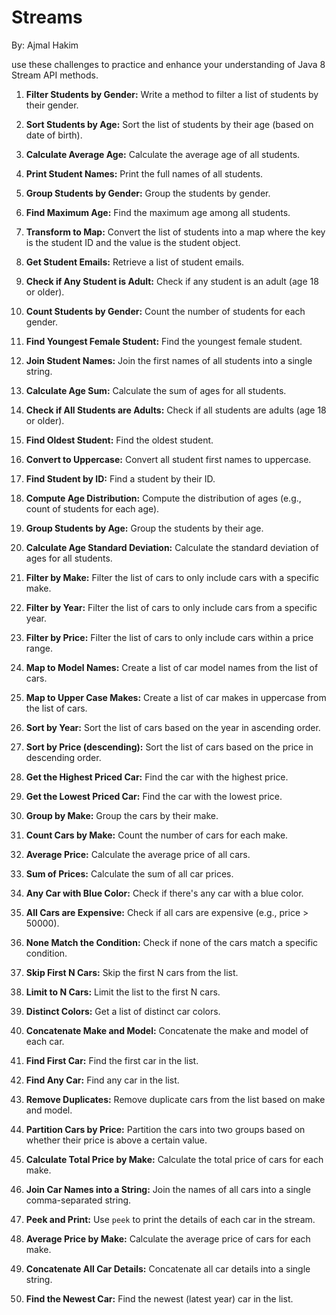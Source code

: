 # Streams

By: Ajmal Hakim

use these challenges to practice and enhance your understanding of Java 8 Stream API methods.

1. **Filter Students by Gender:**
   Write a method to filter a list of students by their gender.
2. **Sort Students by Age:**
   Sort the list of students by their age (based on date of birth).
3. **Calculate Average Age:**
   Calculate the average age of all students.
4. **Print Student Names:**
   Print the full names of all students.
5. **Group Students by Gender:**
   Group the students by gender.
6. **Find Maximum Age:**
   Find the maximum age among all students.
7. **Transform to Map:**
   Convert the list of students into a map where the key is the student ID and the value is the student object.
8. **Get Student Emails:**
   Retrieve a list of student emails.
9. **Check if Any Student is Adult:**
   Check if any student is an adult (age 18 or older).
10. **Count Students by Gender:**
    Count the number of students for each gender.
11. **Find Youngest Female Student:**
    Find the youngest female student.
12. **Join Student Names:**
    Join the first names of all students into a single string.
13. **Calculate Age Sum:**
    Calculate the sum of ages for all students.
14. **Check if All Students are Adults:**
    Check if all students are adults (age 18 or older).
15. **Find Oldest Student:**
    Find the oldest student.
16. **Convert to Uppercase:**
    Convert all student first names to uppercase.
17. **Find Student by ID:**
    Find a student by their ID.
18. **Compute Age Distribution:**
    Compute the distribution of ages (e.g., count of students for each age).
19. **Group Students by Age:**
    Group the students by their age.
20. **Calculate Age Standard Deviation:**
    Calculate the standard deviation of ages for all students.

1. **Filter by Make:**
   Filter the list of cars to only include cars with a specific make.
2. **Filter by Year:**
   Filter the list of cars to only include cars from a specific year.
3. **Filter by Price:**
   Filter the list of cars to only include cars within a price range.
4. **Map to Model Names:**
   Create a list of car model names from the list of cars.
5. **Map to Upper Case Makes:**
   Create a list of car makes in uppercase from the list of cars.
6. **Sort by Year:**
   Sort the list of cars based on the year in ascending order.
7. **Sort by Price (descending):**
   Sort the list of cars based on the price in descending order.
8. **Get the Highest Priced Car:**
   Find the car with the highest price.
9. **Get the Lowest Priced Car:**
   Find the car with the lowest price.
10. **Group by Make:**
    Group the cars by their make.
11. **Count Cars by Make:**
    Count the number of cars for each make.
12. **Average Price:**
    Calculate the average price of all cars.
13. **Sum of Prices:**
    Calculate the sum of all car prices.
14. **Any Car with Blue Color:**
    Check if there's any car with a blue color.
15. **All Cars are Expensive:**
    Check if all cars are expensive (e.g., price > 50000).
16. **None Match the Condition:**
    Check if none of the cars match a specific condition.
17. **Skip First N Cars:**
    Skip the first N cars from the list.
18. **Limit to N Cars:**
    Limit the list to the first N cars.
19. **Distinct Colors:**
    Get a list of distinct car colors.
20. **Concatenate Make and Model:**
    Concatenate the make and model of each car.
21. **Find First Car:**
    Find the first car in the list.
22. **Find Any Car:**
    Find any car in the list.
23. **Remove Duplicates:**
    Remove duplicate cars from the list based on make and model.
24. **Partition Cars by Price:**
    Partition the cars into two groups based on whether their price is above a certain value.
25. **Calculate Total Price by Make:**
    Calculate the total price of cars for each make.
26. **Join Car Names into a String:**
    Join the names of all cars into a single comma-separated string.
27. **Peek and Print:**
    Use `peek` to print the details of each car in the stream.
28. **Average Price by Make:**
    Calculate the average price of cars for each make.
29. **Concatenate All Car Details:**
    Concatenate all car details into a single string.
30. **Find the Newest Car:**
    Find the newest (latest year) car in the list.